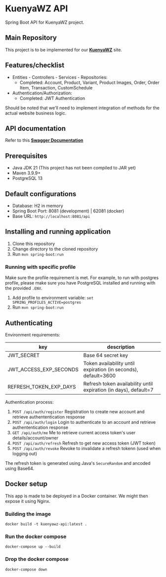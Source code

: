# KuenyaWZ API

Spring Boot API for KuenyaWZ project.

## Main Repository

This project is to be implemented for our **[KuenyaWZ](https://github.com/vianneynara/kuenyawz)** site.

## Features/checklist

- Entities - Controllers - Services - Repositories:
  - Completed: Account, Product, Variant, Product Images, Order, Order Item, Transaction, CustomSchedule
- Authentication/Authorization:
  - Completed: JWT Authentication

Should be noted that we'll need to implement integration of methods
for the actual website business logic.

## API documentation

Refer to this **[Swagger Documentation](https://app.swaggerhub.com/apis/Nara-ff7/kuenyawz-api/1.0.0#/)**

## Prerequisites

- Java JDK 21 (This project has not been compiled to JAR yet)
- Maven 3.9.9+
- PostgreSQL 13

## Default configurations

- Database: H2 in memory
- Spring Boot Port: 8081 (development) | 62081 (docker)
- Base URL: `http://localhost:8081/api`

## Installing and running application

1. Clone this repository
2. Change directory to the cloned repository
3. Run `mvn spring-boot:run`

### Running with specific profile

Make sure the profile requirement is met. For example, to run with postgres profile,
please make sure you have PostgreSQL installed and running with the provided `.ENV`.

1. Add profile to environment variable: `set SPRING_PROFILES_ACTIVE=postgres`
2. Run `mvn spring-boot:run`

## Authenticating

Environment requirements:

| key                    | description                                                      |
|------------------------|------------------------------------------------------------------|
| JWT_SECRET             | Base 64 secret key                                               |
| JWT_ACCESS_EXP_SECONDS | Token availability until expiration (in seconds), default=3600   |
| REFRESH_TOKEN_EXP_DAYS | Refresh token availability until expiration (in days), default=7 |

Authentication process:

1. `POST /api/auth/register` Registration to create new account and retrieve authententication response
2. `POST /api/auth/login` Login to authenticate to an account and retrieve authententication response
3. `GET /api/auth/me` Me to retrieve current access token's user details/account/owner
4. `POST /api/auth/refresh` Refresh to get new access token (JWT token)
5. `POST /api/auth/revoke` Revoke to invalidate a refresh tokenn (used when logging out)

The refresh token is generated using Java's `SecureRandom` and ancoded using Base64.

## Docker setup

This app is made to be deployed in a Docker container. We might then expose it using Nginx.

### Building the image

```shell
docker build -t kuenyawz-api:latest .
```

### Run the docker compose

```shell
docker-compose up --build
```

### Drop the docker compose

```shell
docker-compose down
```
